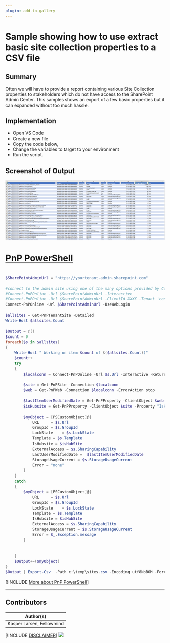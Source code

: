 ```yaml
---
plugin: add-to-gallery
---
```


# Sample showing how to use extract basic site collection properties to a CSV file

## Summary

Often we will have to provide a report containing various Site Collection properties to stakeholders which do not have access to the SharePoint Admin Center. This samples shows an export of a few basic properties but it can expanded without too much hassle.

## Implementation

- Open VS Code
- Create a new file
- Copy the code below,
- Change the variables to target to your environment
- Run the script.
 
## Screenshot of Output 

![Example Screenshot](assets/preview.png)

# [PnP PowerShell](#tab/pnpps)
```powershell

$SharePointAdminUrl = "https://yourtenant-admin.sharepoint.com"

#connect to the admin site using one of the many options provided by Connect-PnPOnline
#Connect-PnPOnline -Url $SharePointAdminUrl -Interactive
#Connect-PnPOnline -Url $SharePointAdminUrl -ClientId XXXX -Tenant 'contoso.onmicrosoft.com' -Thumbprint YYYYY
Connect-PnPOnline -Url $SharePointAdminUrl -UseWebLogin

$allsites = Get-PnPTenantSite -Detailed 
Write-Host $allsites.Count

$Output = @()
$count = 0
foreach($s in $allsites)
{
    Write-Host " Working on item $count of $($allsites.Count))"
    $count++
    try 
    {
        $localconn = Connect-PnPOnline -Url $s.Url -Interactive -ReturnConnection
        
        $site = Get-PnPSite -Connection $localconn
        $web = Get-PnPWeb -Connection $localconn -ErrorAction stop

        $lastItemUserModifiedDate = Get-PnPProperty -ClientObject $web -Property "LastItemUserModifiedDate" -Connection $localconn
        $isHubsite = Get-PnPProperty -ClientObject $site -Property "IsHubSite" -Connection $localconn

        $myObject = [PSCustomObject]@{
            URL     = $s.Url
            GroupId = $s.GroupId
            LockState    = $s.LockState
            Template = $s.Template
            IsHubsite = $isHubSite
            ExternalAccess = $s.SharingCapability
            LastUserModifiedDate =  $lastItemUserModifiedDate
            StorageUsageCurrent = $s.StorageUsageCurrent 
            Error = "none"
        }        
    }
    catch 
    {
        $myObject = [PSCustomObject]@{
            URL     = $s.Url
            GroupId = $s.GroupId
            LockState    = $s.LockState
            Template = $s.Template
            IsHubsite = $isHubSite
            ExternalAccess = $s.SharingCapability
            StorageUsageCurrent = $s.StorageUsageCurrent
            Error = $_.Exception.message
        }
    
        
    }
    $Output+=($myObject)
}
$Output | Export-Csv  -Path c:\temp\sites.csv -Encoding utf8NoBOM -Force  -Delimiter "|"


```
[!INCLUDE [More about PnP PowerShell](../../docfx/includes/MORE-PNPPS.md)]
***

## Contributors

| Author(s) |
|-----------|
| Kasper Larsen, Fellowmind|

[!INCLUDE [DISCLAIMER](../../docfx/includes/DISCLAIMER.md)]
<img src="https://pnptelemetry.azurewebsites.net/script-samples/scripts/spo-export-basic-sitecollection-info" aria-hidden="true" />
